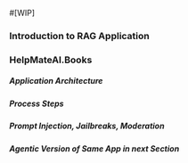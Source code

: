 #[WIP]
### Introduction to RAG Application
### HelpMateAI.Books
##### Application Architecture
##### Process Steps
##### Prompt Injection, Jailbreaks, Moderation
##### Agentic Version of Same App in next Section




